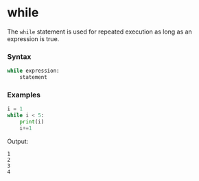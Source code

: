 # while
The `while` statement is used for repeated execution as long as an expression is true.

### Syntax
```python
while expression:
    statement
```

### Examples
```python
i = 1
while i < 5:
    print(i)
    i+=1
```
Output:
```
1
2
3
4
```